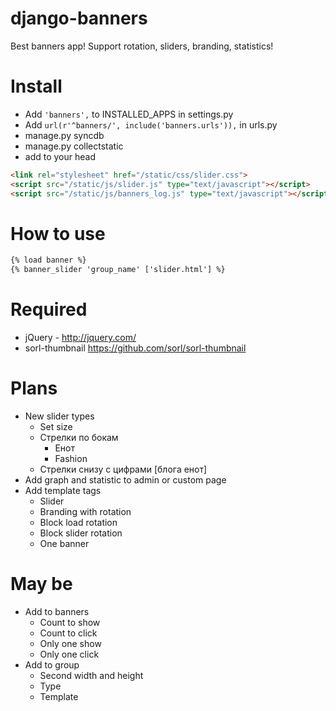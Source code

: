﻿django-banners
=========
Best banners app! Support rotation, sliders, branding, statistics!

# Install
* Add ```'banners',``` to INSTALLED_APPS in settings.py
* Add ```url(r'^banners/', include('banners.urls')),``` in urls.py
* manage.py syncdb
* manage.py collectstatic
* add to your head

```html
<link rel="stylesheet" href="/static/css/slider.css">
<script src="/static/js/slider.js" type="text/javascript"></script>
<script src="/static/js/banners_log.js" type="text/javascript"></script>
```
# How to use
```html
{% load banner %}
{% banner_slider 'group_name' ['slider.html'] %}
```

# Required
* jQuery - http://jquery.com/
* sorl-thumbnail https://github.com/sorl/sorl-thumbnail

# Plans
* New slider types
	* Set size
	* Стрелки по бокам
		* Eнот
		* Fashion
	* Стрелки снизу с цифрами [блога енот]
* Add graph and statistic to admin or custom page
* Add template tags
	* Slider
	* Branding with rotation
	* Block load rotation
	* Block slider rotation
	* One banner

# May be
* Add to banners
	* Count to show
	* Count to click
	* Only one show
	* Only one click
* Add to group
	* Second width and height
	* Type
	* Template
